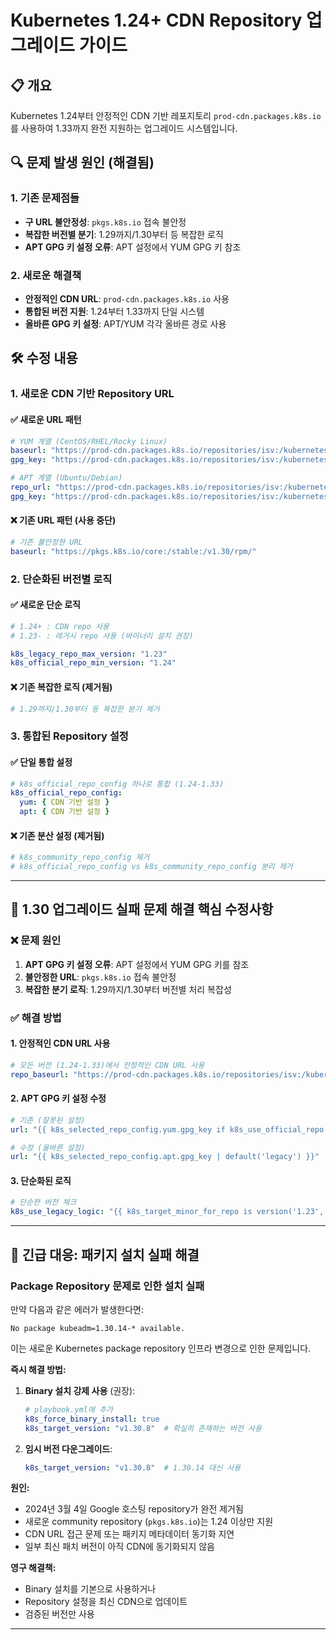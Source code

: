# Kubernetes 1.24+ CDN Repository 업그레이드 가이드

## 📋 개요

Kubernetes 1.24부터 안정적인 CDN 기반 레포지토리 `prod-cdn.packages.k8s.io`를 사용하여 1.33까지 완전 지원하는 업그레이드 시스템입니다.

## 🔍 문제 발생 원인 (해결됨)

### 1. 기존 문제점들
- **구 URL 불안정성**: `pkgs.k8s.io` 접속 불안정
- **복잡한 버전별 분기**: 1.29까지/1.30부터 등 복잡한 로직
- **APT GPG 키 설정 오류**: APT 설정에서 YUM GPG 키 참조

### 2. 새로운 해결책
- **안정적인 CDN URL**: `prod-cdn.packages.k8s.io` 사용
- **통합된 버전 지원**: 1.24부터 1.33까지 단일 시스템
- **올바른 GPG 키 설정**: APT/YUM 각각 올바른 경로 사용

## 🛠️ 수정 내용

### 1. 새로운 CDN 기반 Repository URL

#### ✅ **새로운 URL 패턴**
```yaml
# YUM 계열 (CentOS/RHEL/Rocky Linux)
baseurl: "https://prod-cdn.packages.k8s.io/repositories/isv:/kubernetes:/core:/stable:/v1.30/rpm/"
gpg_key: "https://prod-cdn.packages.k8s.io/repositories/isv:/kubernetes:/core:/stable:/v1.30/rpm/repodata/repomd.xml.key"

# APT 계열 (Ubuntu/Debian)
repo_url: "https://prod-cdn.packages.k8s.io/repositories/isv:/kubernetes:/core:/stable:/v1.30/deb/"
gpg_key: "https://prod-cdn.packages.k8s.io/repositories/isv:/kubernetes:/core:/stable:/v1.30/deb/Release.key"
```

#### ❌ **기존 URL 패턴 (사용 중단)**
```yaml
# 기존 불안정한 URL
baseurl: "https://pkgs.k8s.io/core:/stable:/v1.30/rpm/"
```

### 2. 단순화된 버전별 로직

#### ✅ **새로운 단순 로직**
```yaml
# 1.24+ : CDN repo 사용
# 1.23- : 레거시 repo 사용 (바이너리 설치 권장)

k8s_legacy_repo_max_version: "1.23"
k8s_official_repo_min_version: "1.24"
```

#### ❌ **기존 복잡한 로직 (제거됨)**
```yaml
# 1.29까지/1.30부터 등 복잡한 분기 제거
```

### 3. 통합된 Repository 설정

#### ✅ **단일 통합 설정**
```yaml
# k8s_official_repo_config 하나로 통합 (1.24-1.33)
k8s_official_repo_config:
  yum: { CDN 기반 설정 }
  apt: { CDN 기반 설정 }
```

#### ❌ **기존 분산 설정 (제거됨)**
```yaml
# k8s_community_repo_config 제거
# k8s_official_repo_config vs k8s_community_repo_config 분리 제거
```

---

## 🎯 1.30 업그레이드 실패 문제 해결 핵심 수정사항

### ❌ 문제 원인
1. **APT GPG 키 설정 오류**: APT 설정에서 YUM GPG 키를 참조
2. **불안정한 URL**: `pkgs.k8s.io` 접속 불안정
3. **복잡한 분기 로직**: 1.29까지/1.30부터 버전별 처리 복잡성

### ✅ 해결 방법

#### 1. 안정적인 CDN URL 사용
```yaml
# 모든 버전 (1.24-1.33)에서 안정적인 CDN URL 사용
repo_baseurl: "https://prod-cdn.packages.k8s.io/repositories/isv:/kubernetes:/core:/stable:/v{{ version }}/rpm/"
```

#### 2. APT GPG 키 설정 수정
```yaml
# 기존 (잘못된 설정)
url: "{{ k8s_selected_repo_config.yum.gpg_key if k8s_use_official_repo ... }}"

# 수정 (올바른 설정) 
url: "{{ k8s_selected_repo_config.apt.gpg_key | default('legacy') }}"
```

#### 3. 단순화된 로직
```yaml
# 단순한 버전 체크
k8s_use_legacy_logic: "{{ k8s_target_minor_for_repo is version('1.23', '<=') }}"
```

---

## 🚨 긴급 대응: 패키지 설치 실패 해결

### Package Repository 문제로 인한 설치 실패

만약 다음과 같은 에러가 발생한다면:
```
No package kubeadm=1.30.14-* available.
```

이는 새로운 Kubernetes package repository 인프라 변경으로 인한 문제입니다.

**즉시 해결 방법:**

1. **Binary 설치 강제 사용** (권장):
   ```yaml
   # playbook.yml에 추가
   k8s_force_binary_install: true
   k8s_target_version: "v1.30.8"  # 확실히 존재하는 버전 사용
   ```

2. **임시 버전 다운그레이드**:
   ```yaml
   k8s_target_version: "v1.30.8"  # 1.30.14 대신 사용
   ```

**원인:**
- 2024년 3월 4일 Google 호스팅 repository가 완전 제거됨
- 새로운 community repository (`pkgs.k8s.io`)는 1.24 이상만 지원
- CDN URL 접근 문제 또는 패키지 메타데이터 동기화 지연
- 일부 최신 패치 버전이 아직 CDN에 동기화되지 않음

**영구 해결책:**
- Binary 설치를 기본으로 사용하거나
- Repository 설정을 최신 CDN으로 업데이트
- 검증된 버전만 사용

---